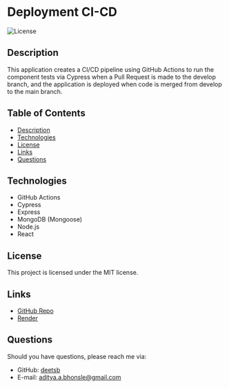 # Deployment CI-CD

![License](https://img.shields.io/badge/License-MIT-blue.svg)

## Description
This application creates a CI/CD pipeline using GitHub Actions to run the component tests via Cypress when a Pull Request is made to the develop branch, and the application is deployed when code is merged from develop to the main branch.

## Table of Contents
- [Description](#description)
- [Technologies](#technologies)
- [License](#license)
- [Links](#links)
- [Questions](#questions)

## Technologies
- GitHub Actions
- Cypress
- Express
- MongoDB (Mongoose)
- Node.js
- React

## License
This project is licensed under the MIT license.

## Links
- [GitHub Repo](https://github.com/deetsb/deployment-CI-CD)
- [Render](https://deployment-ci-cd-dc5n.onrender.com/)

## Questions
Should you have questions, please reach me via:
- GitHub: [deetsb](https://github.com/deetsb)
- E-mail: [aditya.a.bhonsle@gmail.com](mailto:aditya.a.bhonsle@gmail.com)
